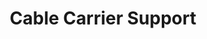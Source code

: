 ---
title: "Cable Carrier Support"
slug: "cable-carrier-support"
description: "These parts are used to mount and support the cable carriers. The gusset also functions as an area for cables, tubes, and the LED light strip to be routed through."
variants: Horizontal, 30mm|Vertical, 30mm
price: $3.00|$3.00
quantity:
  standard: 4|4
  xl: 8|4
specs:
  material: Gray UV stabilized ABS
internal-specs:
  internal part name: Cable Carrier Support - Horizontal, 30mm|Cable Carrier Support - Vertical, 30mm
  rev: A|A
  vendor: LDO
  cost: $0.75|$0.78
  component tests: Plastic Part Tests
---